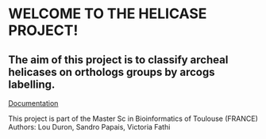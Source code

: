 # WELCOME TO THE HELICASE PROJECT!
## The aim of this project is to classify archeal helicases on orthologs groups by arcogs labelling.

[Documentation](https://gitlab.com/spapais/ptut_helicases/-/wikis/home)

This project is part of the Master Sc in Bioinformatics of Toulouse (FRANCE) Authors: Lou Duron, Sandro Papais, Victoria Fathi
